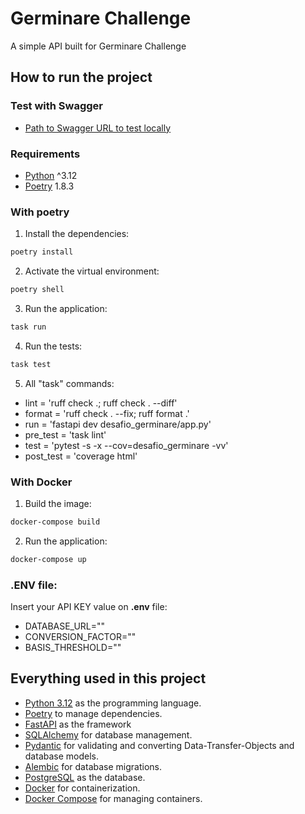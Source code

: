 # Germinare Challenge

A simple API built for Germinare Challenge

## How to run the project

### Test with Swagger

- [Path to Swagger URL to test locally](http://localhost:8000/docs)

### Requirements

- [Python](https://www.python.org/) ^3.12
- [Poetry](https://python-poetry.org/) 1.8.3

### With poetry

1. Install the dependencies:

```bash
poetry install
```

2. Activate the virtual environment:

```bash
poetry shell
```

3. Run the application:

```bash
task run
```

4. Run the tests:

```bash
task test
```

5. All "task" commands:

- lint = 'ruff check .; ruff check . --diff'
- format = 'ruff check . --fix; ruff format .'
- run = 'fastapi dev desafio_germinare/app.py'
- pre_test = 'task lint'
- test = 'pytest -s -x --cov=desafio_germinare -vv'
- post_test = 'coverage html'

### With Docker

1. Build the image:

```bash
docker-compose build
```

2. Run the application:

```bash
docker-compose up
```

### .ENV file:

Insert your API KEY value on **.env** file:

- DATABASE_URL=""
- CONVERSION_FACTOR=""
- BASIS_THRESHOLD=""

## Everything used in this project

- [Python 3.12](https://www.python.org/) as the programming language.
- [Poetry](https://python-poetry.org/) to manage dependencies.
- [FastAPI](https://fastapi.tiangolo.com/) as the framework
- [SQLAlchemy](https://www.sqlalchemy.org/) for database management.
- [Pydantic](https://pydantic-docs.helpmanual.io/) for validating and converting Data-Transfer-Objects and database models.
- [Alembic](https://alembic.sqlalchemy.org/en/latest/) for database migrations.
- [PostgreSQL](https://www.postgresql.org/) as the database.
- [Docker](https://www.docker.com/) for containerization.
- [Docker Compose](https://docs.docker.com/compose/) for managing containers.
